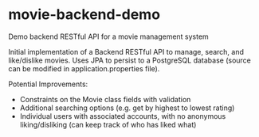 # movie-backend-demo
Demo backend RESTful API for a movie management system


Initial implementation of a Backend RESTful API to manage, search, and like/dislike movies. Uses JPA to persist to a PostgreSQL database (source can be modified in application.properties file).

Potential Improvements:
- Constraints on the Movie class fields with validation
- Additional searching options (e.g. get by highest to lowest rating)
- Individual users with associated accounts, with no anonymous liking/disliking (can keep track of who has liked what)
